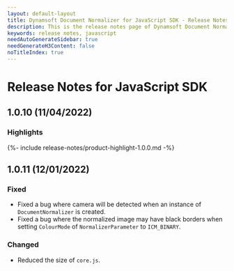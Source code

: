 ```yaml
---
layout: default-layout
title: Dynamsoft Document Normalizer for JavaScript SDK - Release Notes
description: This is the release notes page of Dynamsoft Document Normalizer for JavaScript SDK v1.0.0.
keywords: release notes, javascript
needAutoGenerateSidebar: true
needGenerateH3Content: false
noTitleIndex: true
---
```


# Release Notes for JavaScript SDK

## 1.0.10 (11/04/2022)

### Highlights

{%- include release-notes/product-highlight-1.0.0.md -%}

## 1.0.11 (12/01/2022)

### Fixed

* Fixed a bug where camera will be detected when an instance of `DocumentNormalizer` is created.
* Fixed a bug where the normalized image may have black borders when setting `ColourMode` of `NormalizerParameter` to `ICM_BINARY`.

### Changed

* Reduced the size of `core.js`.
